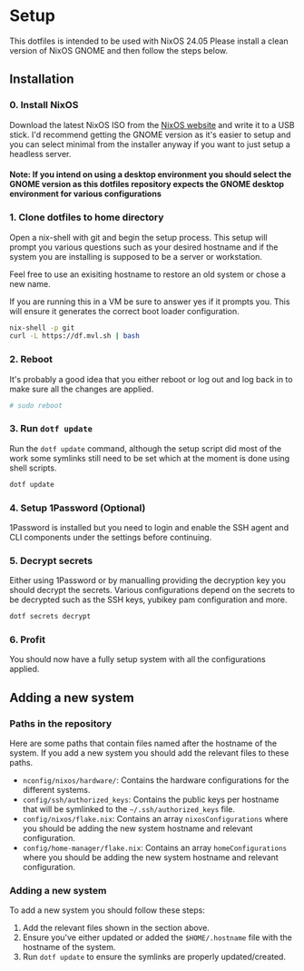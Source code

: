 # Setup

This dotfiles is intended to be used with NixOS 24.05
Please install a clean version of NixOS GNOME and then follow the steps below.

## Installation

### 0. Install NixOS

Download the latest NixOS ISO from the [NixOS website](https://nixos.org/download.html) and write it to a USB stick.
I'd recommend getting the GNOME version as it's easier to setup and you can select minimal from the installer anyway if you want to just setup a headless server.

#### Note: If you intend on using a desktop environment you should select the GNOME version as this dotfiles repository expects the GNOME desktop environment for various configurations

### 1. Clone dotfiles to home directory

Open a nix-shell with git and begin the setup process. This setup will prompt you various questions such as your desired hostname and if the system you are installing is supposed to be a server or workstation.

Feel free to use an exisiting hostname to restore an old system or chose a new name.

If you are running this in a VM be sure to answer yes if it prompts you. This will ensure it generates the correct boot loader configuration.

```bash
nix-shell -p git
curl -L https://df.mvl.sh | bash
```

### 2. Reboot

It's probably a good idea that you either reboot or log out and log back in to make sure all the changes are applied.

```bash
# sudo reboot
```

### 3. Run `dotf update`

Run the `dotf update` command, although the setup script did most of the work some symlinks still need to be set which at the moment is done using shell scripts.

```bash
dotf update
```

### 4. Setup 1Password (Optional)

1Password is installed but you need to login and enable the SSH agent and CLI components under the settings before continuing.

### 5. Decrypt secrets

Either using 1Password or by manualling providing the decryption key you should decrypt the secrets.
Various configurations depend on the secrets to be decrypted such as the SSH keys, yubikey pam configuration and more.

```bash
dotf secrets decrypt
```

### 6. Profit

You should now have a fully setup system with all the configurations applied.

## Adding a new system

### Paths in the repository

Here are some paths that contain files named after the hostname of the system.
If you add a new system you should add the relevant files to these paths.

- `nconfig/nixos/hardware/`: Contains the hardware configurations for the different systems.
- `config/ssh/authorized_keys`: Contains the public keys per hostname that will be symlinked to the `~/.ssh/authorized_keys` file.
- `config/nixos/flake.nix`: Contains an array `nixosConfigurations` where you should be adding the new system hostname and relevant configuration.
- `config/home-manager/flake.nix`: Contains an array `homeConfigurations` where you should be adding the new system hostname and relevant configuration.

### Adding a new system

To add a new system you should follow these steps:

1. Add the relevant files shown in the section above.
2. Ensure you've either updated or added the `$HOME/.hostname` file with the hostname of the system.
3. Run `dotf update` to ensure the symlinks are properly updated/created.
